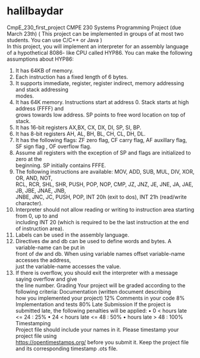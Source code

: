 # halilbaydar
CmpE_230_first_project
CMPE	230	Systems	Programming
Project	 (due	March	23th)
(	This	project can	be	implemented	in	groups	of	at	most	two	students.	 You	can	use	C/C++	or	Java )	
In	this	project,	you	will	implement	an	interpreter	for	an	assembly	language	of	a	 hypothetical	8086-
like	CPU	called	HYP86.		You	can	make the	following	assumptions about	HYP86:
1. It has	64KB	of	memory.
2. Each	instruction	has	a	fixed	length	of	6	bytes.
3. It	supports	immediate,	register,	 register	indirect,	memory	addressing	 and	stack	addressing	
modes.	
4. It	 has	 64K	memory.	Instructions	 start	 at	 address	 0.	 Stack	 starts	 at	 high	 address	 (FFFF)	 and	
grows	towards	low	address.		SP	points	to	free	word location	on	top	of	stack.	
5. It	has	16-bit	registers	AX,BX,	CX,	DX,	DI,	SP,	SI,	BP.	
6. It	has	8-bit	registers	AH,	AL,	BH,	BL,	CH,	CL,	DH,	DL.
7. It	 has	 the	 following	 flags: ZF zero	 flag,	 CF carry	 flag,	 AF auxillary	 flag,	 SF sign	 flag	 ,	 OF
overflow	flag.
8. Assume	 all	 registers	 with	 the	 exception	 of	 SP and	 flags	 are	 initialized	 to	 zero	 	 at	 the	
beginning.	SP initially contains	FFFE.
9. The	 following	instructions	are	available:	MOV,	 ADD,	 SUB,	MUL,	 DIV,	 XOR,	OR,	 AND,	 NOT,	
RCL, RCR, SHL,	 SHR, PUSH,	 POP,	NOP,	 CMP,	 JZ,	JNZ,	 JE,	JNE, JA,	 JAE,	 JB,	 JBE,	JNAE,	 JNB,	
JNBE,	JNC,	JC,	 PUSH,	POP, INT	20h (exit	to	dos),	INT	21h	(read/write	character).	
10. Interpreter	should	not	allow	reading	or	writing	to	instruction	area	 starting	from	0,	up to and	
including		INT 20 (which	is	required	to	be	the	last	instruction	at	the	end	of	instruction	area).	
11. Labels	can	be	used	in	the	assembly	language.	
12. Directives		dw and	db can	be	used	to	define	words	and	bytes.	A	variable-name can	be	put	in	
front	of	dw and	db.	When	using	variable	names		offset	variable-name accesses the	address,	
just	the	variable-name accesses	the	value.	
13. If	there	is	overflow,	you	should	exit	the	interpreter	with	a	message	saying	overflow	and	give	
the	line	number.	
Grading
Your	project	will	be	graded	according	to	the	following	criteria:
Documentation	(written	document	describing	
how	you	implemented	your	project)
12%
Comments	in	your	code	 8%
Implementation	and	tests 80%
Late	Submission
				If	the	project	is	submitted		late,	the	following	penalties	will	be	applied:
• 			0	<	hours	late		<=		24	:								25%
• 24	< hours	late		<=		48	:								50%
• 									hours	late		 >				48 :				 100%
Timestamping	
Project	file should	include	your	names in	it.	Please	timestamp	your	project	file	using	
https://opentimestamps.org/ before	you	submit	it.			Keep	the		project	file	and	its	corresponding
timestamp		.ots	file.	
